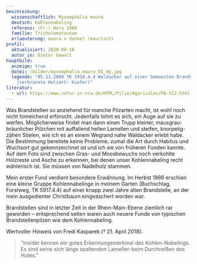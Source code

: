 ```yaml
---
beschreibung:
  wissenschaftlich: Myxomphalia maura
  deutsch: Kohlennabeling
  referenz: (Fr.) Hora 1960
  familie: Tricholomataceae
  erlaeuterung: maura = dunkel (maurisch)
profil:
  aktualisiert: 2020-08-10
  autor_in: Dieter Gewalt
hauptbild:
  anzeige: true
  datei: /bilder/myxomphalia_maura_01_dg.jpg
  legende: "05.11.2008 TK 5918.4.4 Waldacker auf einer bemoosten Brandstelle
    (verbrannte Holzart: Kiefer)"
literatur:
  - url: https://www.natur-in-nrw.de/HTML/Pilze/Agaricales/PA-512.html
---
```

Was Brandstellen so anziehend für manche Pilzarten macht, ist wohl noch nicht hinreichend erforscht. Jedenfalls lohnt es sich, ein Auge auf sie zu werfen. Möglicherweise findet man dann einen Trupp kleiner, mausgrau-bräunlicher Pilzchen mit auffallend hellen Lamellen und steifen, knorpelig-zähen Stielen, wie ich es an einem Wegrand nahe Waldacker erlebt habe. Die Bestimmung bereitete keine Probleme, zumal die Art durch Habitus und Wuchsort gut gekennzeichnet ist und ich sie von früheren Funden kannte. Auf dem Foto sind zwischen Gras- und Moosbewuchs noch verkohlte Holzreste und Asche zu erkennen, bei denen unser Kohlennabeling recht wählerisch ist. Sie müssen von Nadelholz stammen.

Mein erster Fund verdient besondere Erwähnung. Im Herbst 1986 erschien eine kleine Gruppe Kohlennabelinge in meinem Garten (Buchschlag, Forstweg, TK 5917.4.4) auf einer knapp zwei Jahre alten Brandstelle, an der mein ausgedienter Christbaum eingeäschert worden war.



Brandstellen sind in letzter Zeit in der Rhein-Main-Ebene ziemlich rar geworden – entsprechend selten waren auch neuere Funde von typischen Brandstellenpilzen wie dem Kohlennabeling.

Wertvoller Hinweis von Fredi Kasparek († 21. April 2018): 

> "Insider kennen ein gutes Erkennungsmerkmal des Kohlen-Nabelings. Es sind seine sich längs spaltenden Lamellen beim Durchreißen des Hutes."